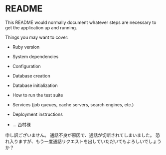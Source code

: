 # README

This README would normally document whatever steps are necessary to get the
application up and running.

Things you may want to cover:

* Ruby version

* System dependencies

* Configuration

* Database creation

* Database initialization

* How to run the test suite

* Services (job queues, cache servers, search engines, etc.)

* Deployment instructions

* ...
西村様


申し訳ございません。
通話不良が原因で、通話が切断されてしまいました。
恐れ入りますが、もう一度通話リクエストを出していただいてもよろしいでしょうか？


